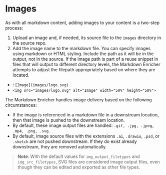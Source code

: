 <!--
# Copyright 2022, 2024 IBM Inc. All rights reserved
# SPDX-License-Identifier: Apache2.0
# Last updated: 2024-07-18
-->

# Images
As with all markdown content, adding images to your content is a two-step process:
1. Upload an image and, if needed, its source file to the `images` directory in the source repo.
1. Add the image name to the markdown file. You can specify images using markdown or HTML styling. Include the path as it will be in the output, not in the source. If the image path is part of a reuse snippet in files that will output to different directory levels, the Markdown Enricher attempts to adjust the filepath appropriately based on where they are located.
  * `![Image](images/logo.svg)`
  * `<img src="images/logo.svg" alt="Image" width="50%" height="50%">`

The Markdown Enricher handles image delivery based on the following circumstances:
* If the image is referenced in a markdown file in a downstream location, then that image is pushed to the downstream location.
* By default, these image output files are handled: `.gif, .jpg, .jpeg, .mp4, .png, .svg`.
* By default, image source files with the extensions `.ai`, `.drawio`, `.psd`, or `.sketch` are not pushed downstream. If they do exist already downstream, they are removed automatically.

> **Note**: With the default values for `img_output_filetypes` and `img_src_filetypes`, SVG files are considered image output files, even though they can be edited and exported as other file types.
